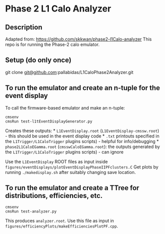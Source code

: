 # Phase 2 L1 Calo Analyzer

## Description

   Adapted from: https://github.com/skkwan/phase2-l1Calo-analyzer
   This repo is for running the Phase-2 calo emulator.

## Setup (do only once)

   git clone git@github.com:pallabidas/L1CaloPhase2Analyzer.git

## To run the emulator and create an n-tuple for the event display

   To call the firmware-based emulator and make an n-tuple:
   ```
   cmsenv
   cmsRun test-l1tEventDisplayGenerator.py   
   ```
   Creates these outputs: 
    * `L1EventDisplay.root` (`L1EventDisplay-cmssw.root`) - this should be used in the event display code
    * `.txt` printouts specified in the `L1Trigger/L1CaloTrigger` plugins scripts) - helpful for info/debugging
    * `phase2L1CaloEGamma.root` (`cmsswCaloEGamma.root`): the outputs generated by the `L1Trigger/L1CaloTrigger` plugins scripts) - can ignore

   Use the `L1EventDisplay` ROOT files as input inside `figures/eventDisplays/plotEventDisplayPhaseIIPFclusters.C`
   Get plots by running `./makedisplay.sh` after suitably changing save location.

## To run the emulator and create a TTree for distributions, efficiencies, etc.

   ```
   cmsenv
   cmsRun test-analyzer.py
   ```
   This produces `analyzer.root`.
   Use this file as input in `figures/efficiencyPlots/makeEfficienciesPlotPF.cpp`.

